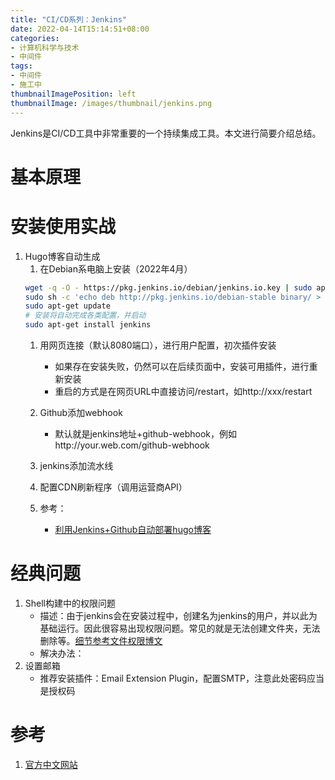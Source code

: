 ```yaml
---
title: "CI/CD系列：Jenkins"
date: 2022-04-14T15:14:51+08:00
categories:
- 计算机科学与技术
- 中间件
tags:
- 中间件
- 施工中
thumbnailImagePosition: left
thumbnailImage: /images/thumbnail/jenkins.png
---
```

Jenkins是CI/CD工具中非常重要的一个持续集成工具。本文进行简要介绍总结。
<!--more-->
# 基本原理
# 安装使用实战
1. Hugo博客自动生成
    1. 在Debian系电脑上安装（2022年4月）
    ```bash
    wget -q -O - https://pkg.jenkins.io/debian/jenkins.io.key | sudo apt-key add -
    sudo sh -c 'echo deb http://pkg.jenkins.io/debian-stable binary/ > /etc/apt/sources.list.d/jenkins.list'
    sudo apt-get update
    # 安装将自动完成各类配置，并启动
    sudo apt-get install jenkins
    ```
    1. 用网页连接（默认8080端口），进行用户配置，初次插件安装
        - 如果存在安装失败，仍然可以在后续页面中，安装可用插件，进行重新安装
        - 重启的方式是在网页URL中直接访问/restart，如http://xxx/restart
    1. Github添加webhook
        - 默认就是jenkins地址+github-webhook，例如http://your.web.com/github-webhook
    1. jenkins添加流水线
    1. 配置CDN刷新程序（调用运营商API）
    1. 参考：
        - [利用Jenkins+Github自动部署hugo博客](https://zhuanlan.zhihu.com/p/129069420)
        <!-- https://console.cloud.tencent.com/api/explorer?Product=cdn&Version=2018-06-06&Action=PurgePathCache&SignVersion= -->

        <!-- https://console.cloud.tencent.com/api/explorer?Product=cdn&Version=2018-06-06&Action=PurgePathCache&SignVersion= -->
# 经典问题
1. Shell构建中的权限问题
    - 描述：由于jenkins会在安装过程中，创建名为jenkins的用户，并以此为基础运行。因此很容易出现权限问题。常见的就是无法创建文件夹，无法删除等。[细节参考文件权限博文](/2022/04/边学边用linux-文件系统/)
    - 解决办法：
1. 设置邮箱
    - 推荐安装插件：Email Extension Plugin，配置SMTP，注意此处密码应当是授权码
# 参考
1. [官方中文网站](https://www.jenkins.io/zh/doc/book/installing/#setup-wizard)